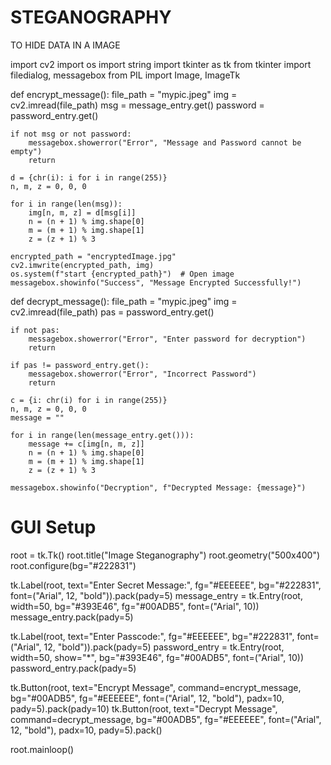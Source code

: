 # STEGANOGRAPHY
TO HIDE DATA IN A IMAGE


import cv2
import os
import string
import tkinter as tk
from tkinter import filedialog, messagebox
from PIL import Image, ImageTk

def encrypt_message():
    file_path = "mypic.jpeg"
    img = cv2.imread(file_path)
    msg = message_entry.get()
    password = password_entry.get()
    
    if not msg or not password:
        messagebox.showerror("Error", "Message and Password cannot be empty")
        return
    
    d = {chr(i): i for i in range(255)}
    n, m, z = 0, 0, 0
    
    for i in range(len(msg)):
        img[n, m, z] = d[msg[i]]
        n = (n + 1) % img.shape[0]
        m = (m + 1) % img.shape[1]
        z = (z + 1) % 3
    
    encrypted_path = "encryptedImage.jpg"
    cv2.imwrite(encrypted_path, img)
    os.system(f"start {encrypted_path}")  # Open image
    messagebox.showinfo("Success", "Message Encrypted Successfully!")

def decrypt_message():
    file_path = "mypic.jpeg"
    img = cv2.imread(file_path)
    pas = password_entry.get()
    
    if not pas:
        messagebox.showerror("Error", "Enter password for decryption")
        return
    
    if pas != password_entry.get():
        messagebox.showerror("Error", "Incorrect Password")
        return
    
    c = {i: chr(i) for i in range(255)}
    n, m, z = 0, 0, 0
    message = ""
    
    for i in range(len(message_entry.get())):
        message += c[img[n, m, z]]
        n = (n + 1) % img.shape[0]
        m = (m + 1) % img.shape[1]
        z = (z + 1) % 3
    
    messagebox.showinfo("Decryption", f"Decrypted Message: {message}")

# GUI Setup
root = tk.Tk()
root.title("Image Steganography")
root.geometry("500x400")
root.configure(bg="#222831")

tk.Label(root, text="Enter Secret Message:", fg="#EEEEEE", bg="#222831", font=("Arial", 12, "bold")).pack(pady=5)
message_entry = tk.Entry(root, width=50, bg="#393E46", fg="#00ADB5", font=("Arial", 10))
message_entry.pack(pady=5)

tk.Label(root, text="Enter Passcode:", fg="#EEEEEE", bg="#222831", font=("Arial", 12, "bold")).pack(pady=5)
password_entry = tk.Entry(root, width=50, show="*", bg="#393E46", fg="#00ADB5", font=("Arial", 10))
password_entry.pack(pady=5)

tk.Button(root, text="Encrypt Message", command=encrypt_message, bg="#00ADB5", fg="#EEEEEE", font=("Arial", 12, "bold"), padx=10, pady=5).pack(pady=10)
tk.Button(root, text="Decrypt Message", command=decrypt_message, bg="#00ADB5", fg="#EEEEEE", font=("Arial", 12, "bold"), padx=10, pady=5).pack()

root.mainloop()

